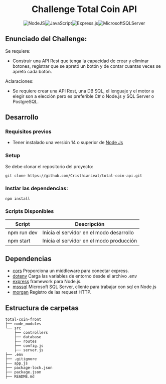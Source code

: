 <h1 align="center">
Challenge Total Coin API
</h1>

<div align="center">

![NodeJS](https://img.shields.io/badge/node.js-6DA55F?style=for-the-badge&logo=node.js&logoColor=white)![JavaScript](https://img.shields.io/badge/javascript-%23323330.svg?style=for-the-badge&logo=javascript&logoColor=%23F7DF1E)![Express.js](https://img.shields.io/badge/express.js-%23404d59.svg?style=for-the-badge&logo=express&logoColor=%2361DAFB)![MicrosoftSQLServer](https://img.shields.io/badge/Microsoft%20SQL%20Server-CC2927?style=for-the-badge&logo=microsoft%20sql%20server&logoColor=white)

</div>

## Enunciado del Challenge:


Se requiere:

* Construir una API Rest que tenga la capacidad de crear y eliminar botones, registrar que se apretó un botón y de contar cuantas veces se apretó cada botón.

Aclaraciones:
* Se requiere crear una API Rest, una DB SQL, el lenguaje y el motor a elegir son a elección pero es preferible C# o Node.js y SQL Server o
PostgreSQL.

## Desarrollo

### Requisitos previos

* Tener instalado una versión 14 o superior de [Node Js](https://nodejs.org/en)

### Setup

Se debe clonar el repositorio del proyecto:
```
git clone https://github.com/CristhianLeal/total-coin-api.git
```

### Instlar las dependencias: 

```
npm install 
```

### Scripts Disponibles

| Script         | Descripción                                         |
| -------------- | --------------------------------------------------- |
| npm run dev    | Inicia el servidor en el modo desarrollo            |
| npm start      | Inicia el servidor en el modo producción            |  


## Dependencias 
- [cors](https://github.com/expressjs/cors#readme) Proporciona un middleware para conectar express.
- [dotenv](https://github.com/motdotla/dotenv#readme) Carga las variables de entorno desde el archivo .env
- [express](https://expressjs.com/) framework para Node.js.
- [msssql](github.com/tediousjs/node-mssql) Microsoft SQL Server, cliente para trabajar con sql en Node.js
- [morgan](github.com/expressjs/morgan) Registro de las request HTTP.

## Estructura de carpetas

```
total-coin-front
├── node_modules
└── src
    ├── controllers
    ├── database
    ├── routes
    ├── config.js
    ├── server.js
├── .env
├── .gitignore
├── app.js
├── package-lock.json
├── package.json
├── README.md
```